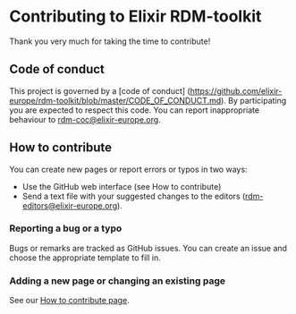# Contributing to Elixir RDM-toolkit

Thank you very much for taking the time to contribute! 

## Code of conduct 

This project is governed by a [code of conduct] (https://github.com/elixir-europe/rdm-toolkit/blob/master/CODE_OF_CONDUCT.md). By participating you are expected to respect this code. You can report inappropriate behaviour to rdm-coc@elixir-europe.org. 

## How to contribute 

You can create new pages or report errors or typos in two ways:
 - Use the GitHub web interface (see How to contribute)
 - Send a text file with your suggested changes to the editors (rdm-editors@elixir-europe.org). 

### Reporting a bug or a typo 

Bugs or remarks are tracked as GitHub issues. You can create an issue and choose the appropriate template to fill in. 

### Adding a new page or changing an existing page

See our [How to contribute page](https://rdm.elixir-europe.org/how_to_contribute.html).
